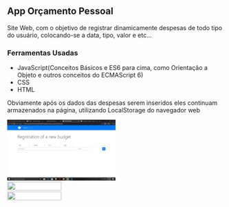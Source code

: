 <h2>App Orçamento Pessoal</h2>

<p>Site Web, com o objetivo de registrar dinamicamente despesas de todo tipo do usuário, colocando-se a data, tipo, valor e etc...</p>

<h3>Ferramentas Usadas</h3>

<ul>
   <li>JavaScript(Conceitos Básicos e ES6 para cima, como Orientação a Objeto e outros conceitos do ECMAScript 6)</li>
   <li>CSS</li>
   <li>HTML</li>
</ul>      

<p>Obviamente após os dados das despesas serem inseridos eles continuam armazenados na página, utilizando LocalStorage do navegador web</p>
   
   <img src="assets/images/initial.png" width="50%" height="50%"/>
   <img src="assets/images/gameM.png" width="50%" height="50%"/>
   <img src="assets/images/over.png" width="50%" height="50%"/>
